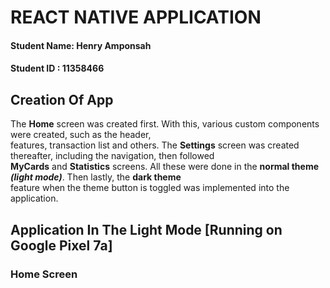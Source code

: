 # REACT NATIVE APPLICATION

#### Student Name: Henry Amponsah

#### Student ID : 11358466

## Creation Of App

The **Home** screen was created first. With this, various custom components were created, such as the header,  
features, transaction list and others. The **Settings** screen was created thereafter, including the navigation, then followed  
**MyCards** and **Statistics** screens. All these were done in the **normal theme _(light mode)_**. Then lastly, the **dark theme**  
feature when the theme button is toggled was implemented into the application.

## Application In The Light Mode [Running on Google Pixel 7a]

### Home Screen
